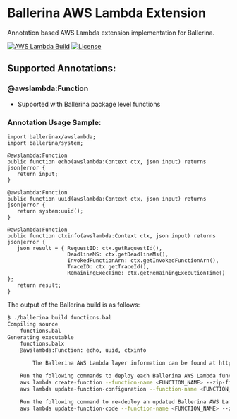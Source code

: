 # Ballerina AWS Lambda Extension

Annotation based AWS Lambda extension implementation for Ballerina. 

[![AWS Lambda Build](https://github.com/ballerinax/awslambda/workflows/Ballerinax%20AWS%20Lambda%20Build/badge.svg)](https://github.com/ballerinax/awslambda/actions)
[![License](https://img.shields.io/badge/License-Apache%202.0-blue.svg)](https://opensource.org/licenses/Apache-2.0)

## Supported Annotations:

### @awslambda:Function
- Supported with Ballerina package level functions

### Annotation Usage Sample:

```ballerina
import ballerinax/awslambda;
import ballerina/system;

@awslambda:Function
public function echo(awslambda:Context ctx, json input) returns json|error {
   return input;
}

@awslambda:Function
public function uuid(awslambda:Context ctx, json input) returns json|error {
   return system:uuid();
}

@awslambda:Function
public function ctxinfo(awslambda:Context ctx, json input) returns json|error {
   json result = { RequestID: ctx.getRequestId(),
                   DeadlineMS: ctx.getDeadlineMs(),
                   InvokedFunctionArn: ctx.getInvokedFunctionArn(),
                   TraceID: ctx.getTraceId(),
                   RemainingExecTime: ctx.getRemainingExecutionTime() };
   return result;
}
```

The output of the Ballerina build is as follows:

```bash
$ ./ballerina build functions.bal 
Compiling source
    functions.bal
Generating executable
    functions.balx
	@awslambda:Function: echo, uuid, ctxinfo

        The Ballerina AWS Lambda layer information can be found at https://ballerina.io/deployment/aws-lambda.

	Run the following commands to deploy each Ballerina AWS Lambda function:
	aws lambda create-function --function-name <FUNCTION_NAME> --zip-file fileb://aws-ballerina-lambda-functions.zip --handler functions.<FUNCTION_NAME> --runtime provided --role <LAMBDA_ROLE_ARN> --timeout 10 --memory-size 1024
	aws lambda update-function-configuration --function-name <FUNCTION_NAME> --layers <BALLERINA_LAYER_ARN>

	Run the following command to re-deploy an updated Ballerina AWS Lambda function:
	aws lambda update-function-code --function-name <FUNCTION_NAME> --zip-file fileb://aws-ballerina-lambda-functions.zip
```

